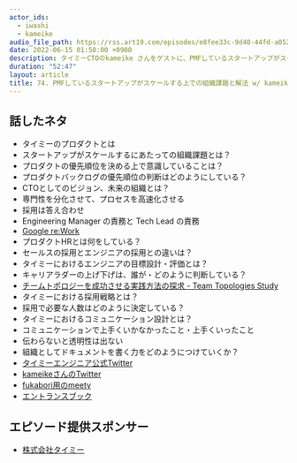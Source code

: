 ```yaml
---
actor_ids:
  - iwashi
  - kameike
audio_file_path: https://rss.art19.com/episodes/e8fee33c-9d40-44fd-a052-f9fb0dd2a7fe.mp3
date: 2022-06-15 01:50:00 +0900
description: タイミーCTOのkameike さんをゲストに、PMFしているスタートアップがスケールする上での組織課題と解法、プロダクトHR、エンジニアの目標・評価設計、コミュニケーション設計などについて語っていただいたエピソードです。
duration: "52:47"
layout: article
title: 74. PMFしているスタートアップがスケールする上での組織課題と解法 w/ kameike
---
```


## 話したネタ

- タイミーのプロダクトとは
- スタートアップがスケールするにあたっての組織課題とは？
- プロダクトの優先順位を決める上で意識していることは？
- プロダクトバックログの優先順位の判断はどのようにしている？
- CTOとしてのビジョン、未来の組織とは？
- 専門性を分化させて、プロセスを高速化させる
- 採用は答え合わせ
- Engineering Manager の責務と Tech Lead の責務
- [Google re:Work](https://rework.withgoogle.com/jp/guides/understanding-team-effectiveness/steps/define-effectiveness/)
- プロダクトHRとは何をしている？
- セールスの採用とエンジニアの採用との違いは？
- タイミーにおけるエンジニアの目標設計・評価とは？
- キャリアラダーの上げ下げは、誰が・どのように判断している？
- [チームトポロジーを成功させる実践方法の探求 - Team Topologies Study](https://www.youtube.com/watch?v=uJL3M7R8MLc)
- タイミーにおける採用戦略とは？
- 採用で必要な人数はどのように決定している？
- タイミーにおけるコミュニケーション設計とは？
- コミュニケーションで上手くいかなかったこと・上手くいったこと
- 伝わらないと透明性は出ない
- 組織としてドキュメントを書く力をどのようにつけていくか？
- [タイミーエンジニア公式Twitter](https://twitter.com/TimeeDev)
- [kameikeさんのTwitter](https://twitter.com/kameike)
- [fukabori用のmeety](https://meety.net/matches/AXfZQZhoWeBe)
- [エントランスブック](https://timee.notion.site/Team-Topologies-Study-98b49ec983c64965a98595456873e6f1)

## エピソード提供スポンサー

- [株式会社タイミー](https://timee.co.jp/)